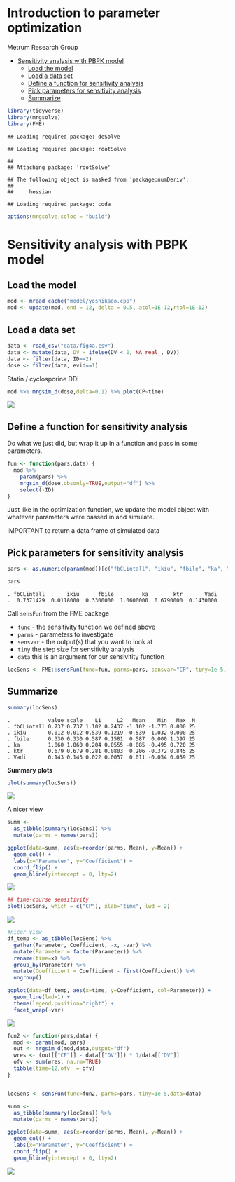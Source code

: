 Introduction to parameter optimization
================
Metrum Research Group

  - [Sensitivity analysis with PBPK
    model](#sensitivity-analysis-with-pbpk-model)
      - [Load the model](#load-the-model)
      - [Load a data set](#load-a-data-set)
      - [Define a function for sensitivity
        analysis](#define-a-function-for-sensitivity-analysis)
      - [Pick parameters for sensitivity
        analysis](#pick-parameters-for-sensitivity-analysis)
      - [Summarize](#summarize)

``` r
library(tidyverse)
library(mrgsolve)
library(FME)
```

    ## Loading required package: deSolve

    ## Loading required package: rootSolve

    ## 
    ## Attaching package: 'rootSolve'

    ## The following object is masked from 'package:numDeriv':
    ## 
    ##     hessian

    ## Loading required package: coda

``` r
options(mrgsolve.soloc = "build")
```

# Sensitivity analysis with PBPK model

## Load the model

``` r
mod <- mread_cache("model/yoshikado.cpp")
mod <- update(mod, end = 12, delta = 0.5, atol=1E-12,rtol=1E-12)
```

## Load a data set

``` r
data <- read_csv("data/fig4a.csv") 
data <- mutate(data, DV = ifelse(DV < 0, NA_real_, DV))
data <- filter(data, ID==2)
dose <- filter(data, evid==1)
```

Statin / cyclosporine
DDI

``` r
mod %>% mrgsim_d(dose,delta=0.1) %>% plot(CP~time)
```

<img src="figures/sensitivity_local-unnamed-chunk-4-1.png" style="display: block; margin: auto;" />

## Define a function for sensitivity analysis

Do what we just did, but wrap it up in a function and pass in some
parameters.

``` r
fun <- function(pars,data) {
  mod %>% 
    param(pars) %>%
    mrgsim_d(dose,obsonly=TRUE,output="df") %>%
    select(-ID)
}
```

Just like in the optimization function, we update the model object with
whatever parameters were passed in and simulate.

IMPORTANT to return a data frame of simulated
data

## Pick parameters for sensitivity analysis

``` r
pars <- as.numeric(param(mod))[c("fbCLintall", "ikiu", "fbile", "ka", "ktr", "Vadi")]

pars
```

    . fbCLintall       ikiu      fbile         ka        ktr       Vadi 
    .  0.7371429  0.0118000  0.3300000  1.0600000  0.6790000  0.1430000

Call `sensFun` from the FME package

  - `func` - the sensitivity function we defined above
  - `parms` - parameters to investigate
  - `sensvar` - the output(s) that you want to look at
  - `tiny` the step size for sensitivity analysis
  - `data` this is an argument for our sensivitity
function

<!-- end list -->

``` r
locSens <- FME::sensFun(func=fun, parms=pars, sensvar="CP", tiny=1e-5, data=data)
```

## Summarize

``` r
summary(locSens)
```

    .            value scale    L1     L2   Mean    Min   Max  N
    . fbCLintall 0.737 0.737 1.102 0.2437 -1.102 -1.773 0.000 25
    . ikiu       0.012 0.012 0.539 0.1219 -0.539 -1.032 0.000 25
    . fbile      0.330 0.330 0.587 0.1581  0.587  0.000 1.397 25
    . ka         1.060 1.060 0.204 0.0555 -0.085 -0.495 0.720 25
    . ktr        0.679 0.679 0.281 0.0803  0.206 -0.372 0.845 25
    . Vadi       0.143 0.143 0.022 0.0057  0.011 -0.054 0.059 25

**Summary
plots**

``` r
plot(summary(locSens))
```

<img src="figures/sensitivity_local-unnamed-chunk-9-1.png" style="display: block; margin: auto;" />

A nicer view

``` r
summ <- 
  as_tibble(summary(locSens)) %>%
  mutate(parms = names(pars)) 

ggplot(data=summ, aes(x=reorder(parms, Mean), y=Mean)) + 
  geom_col() + 
  labs(x="Parameter", y="Coefficient") +
  coord_flip() +
  geom_hline(yintercept = 0, lty=2) 
```

<img src="figures/sensitivity_local-unnamed-chunk-10-1.png" style="display: block; margin: auto;" />

``` r
## time-course sensitivity
plot(locSens, which = c("CP"), xlab="time", lwd = 2)
```

<img src="figures/sensitivity_local-unnamed-chunk-11-1.png" style="display: block; margin: auto;" />

``` r
#nicer view
df_temp <- as_tibble(locSens) %>%
  gather(Parameter, Coefficient, -x, -var) %>%
  mutate(Parameter = factor(Parameter)) %>%
  rename(time=x) %>%
  group_by(Parameter) %>%
  mutate(Coefficient = Coefficient - first(Coefficient)) %>%
  ungroup()

ggplot(data=df_temp, aes(x=time, y=Coefficient, col=Parameter)) +
  geom_line(lwd=1) +
  theme(legend.position="right") +
  facet_wrap(~var)
```

<img src="figures/sensitivity_local-unnamed-chunk-12-1.png" style="display: block; margin: auto;" />

``` r
fun2 <- function(pars,data) {
  mod <- param(mod, pars)
  out <- mrgsim_d(mod,data,output="df")
  wres <- (out[["CP"]] - data[["DV"]]) * 1/data[["DV"]]
  ofv <- sum(wres, na.rm=TRUE)
  tibble(time=12,ofv  = ofv)
}


locSens <- sensFun(func=fun2, parms=pars, tiny=1e-5,data=data)

summ <- 
  as_tibble(summary(locSens)) %>%
  mutate(parms = names(pars)) 

ggplot(data=summ, aes(x=reorder(parms, Mean), y=Mean)) + 
  geom_col() + 
  labs(x="Parameter", y="Coefficient") +
  coord_flip() +
  geom_hline(yintercept = 0, lty=2) 
```

<img src="figures/sensitivity_local-unnamed-chunk-13-1.png" style="display: block; margin: auto;" />
